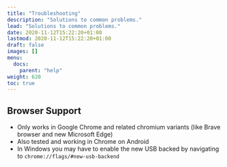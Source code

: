 ```yaml
---
title: "Troubleshooting"
description: "Solutions to common problems."
lead: "Solutions to common problems."
date: 2020-11-12T15:22:20+01:00
lastmod: 2020-11-12T15:22:20+01:00
draft: false
images: []
menu:
  docs:
    parent: "help"
weight: 620
toc: true
---
```


## Browser Support

- Only works in Google Chrome and related chromium variants (like Brave browser and new Microsoft Edge)
- Also tested and working in Chrome on Android
- In Windows you may have to enable the new USB backed by navigating to `chrome://flags/#new-usb-backend`
